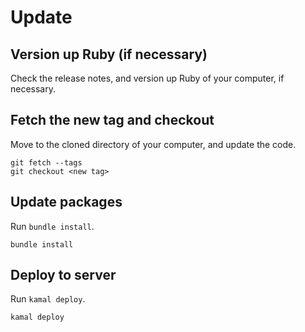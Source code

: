 # Update

## Version up Ruby (if necessary)

Check the release notes, and version up Ruby of your computer, if necessary.


## Fetch the new tag and checkout

Move to the cloned directory of your computer, and update the code.

```console
git fetch --tags
git checkout <new tag>
```

## Update packages

Run `bundle install`.

```console
bundle install
```

## Deploy to server

Run `kamal deploy`.

```console
kamal deploy
```